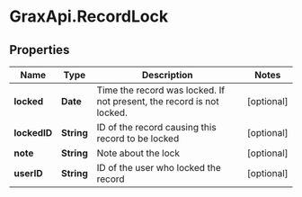 # GraxApi.RecordLock

## Properties
Name | Type | Description | Notes
------------ | ------------- | ------------- | -------------
**locked** | **Date** | Time the record was locked. If not present, the record is not locked. | [optional] 
**lockedID** | **String** | ID of the record causing this record to be locked | [optional] 
**note** | **String** | Note about the lock | [optional] 
**userID** | **String** | ID of the user who locked the record | [optional] 
